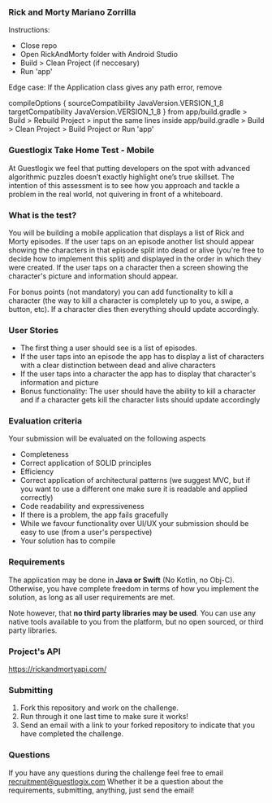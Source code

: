 ### Rick and Morty Mariano Zorrilla

Instructions:

- Close repo
- Open RickAndMorty folder with Android Studio
- Build > Clean Project (if neccesary)
- Run 'app'

Edge case: If the Application class gives any path error, remove

compileOptions {
        sourceCompatibility JavaVersion.VERSION_1_8
        targetCompatibility JavaVersion.VERSION_1_8
    }
from app/build.gradle > Build > Rebuild Project > input the same lines inside app/build.gradle > Build > Clean Project > Build Project or Run 'app'

### Guestlogix Take Home Test - Mobile

At Guestlogix we feel that putting developers on the spot with advanced algorithmic puzzles doesn’t exactly highlight one’s true skillset. The intention of this assessment is to see how you approach and tackle a problem in the real world, not quivering in front of a whiteboard.

### What is the test?

You will be building a mobile application that displays a list of Rick and Morty episodes. If the user taps on an episode another list should appear showing the characters in that episode split into dead or alive (you're free to decide how to implement this split) and displayed in the order in which they were created. If the user taps on a character then a screen showing the character's picture and information should appear.

For bonus points (not mandatory) you can add functionality to kill a character (the way to kill a character is completely up to you, a swipe, a button, etc). If a character dies then everything should update accordingly.

### User Stories

* The first thing a user should see is a list of episodes.
* If the user taps into an episode the app has to display a list of characters with a clear distinction between dead and alive characters
* If the user taps into a character the app has to display that character's information and picture
* Bonus functionality: The user should have the ability to kill a character and if a character gets kill the character lists should update accordingly

### Evaluation criteria

Your submission will be evaluated on the following aspects

   * Completeness
   * Correct application of SOLID principles
   * Efficiency
   * Correct application of architectural patterns (we suggest MVC, but if you want to use a different one make sure it is readable and applied correctly)
   * Code readability and expressiveness
   * If there is a problem, the app fails gracefully
   * While we favour functionality over UI/UX your submission should be easy to use (from a user's perspective)
   * Your solution has to compile

### Requirements

The application may be done in **Java or Swift** (No Kotlin, no Obj-C). Otherwise, you have complete freedom in terms of how you implement the solution, as long as all user requirements are met.

Note however, that **no third party libraries may be used**. You can use any native tools available to you from the platform, but no open sourced, or third party libraries.

### Project's API

https://rickandmortyapi.com/

### Submitting

1. Fork this repository and work on the challenge.
2. Run through it one last time to make sure it works!
3. Send an email with a link to your forked repository to indicate that you have completed the challenge.

### Questions

If you have any questions during the challenge feel free to email recruitment@guestlogix.com Whether it be a question about the requirements, submitting, anything, just send the email!

